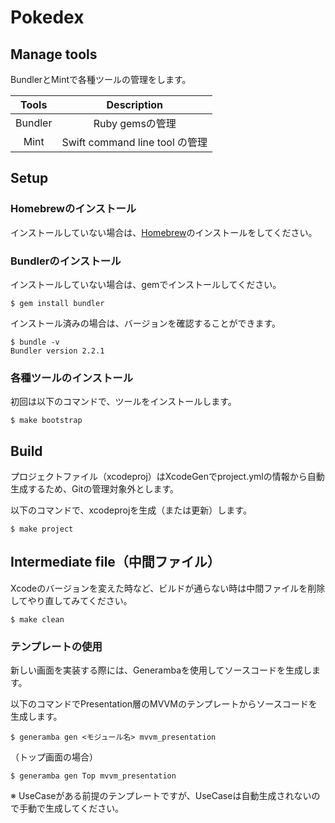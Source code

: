 # Pokedex



## Manage tools

BundlerとMintで各種ツールの管理をします。

|  Tools  |          Description           |
| :-----: | :----------------------------: |
| Bundler |        Ruby gemsの管理         |
|  Mint   | Swift command line tool の管理 |



## Setup

### Homebrewのインストール

インストールしていない場合は、[Homebrew](https://brew.sh/index_ja)のインストールをしてください。

### Bundlerのインストール

インストールしていない場合は、gemでインストールしてください。

`$ gem install bundler`

インストール済みの場合は、バージョンを確認することができます。

```
$ bundle -v
Bundler version 2.2.1
```

### 各種ツールのインストール

初回は以下のコマンドで、ツールをインストールします。

`$ make bootstrap`



## Build

プロジェクトファイル（xcodeproj）はXcodeGenでproject.ymlの情報から自動生成するため、Gitの管理対象外とします。



以下のコマンドで、xcodeprojを生成（または更新）します。

`$ make project`



## Intermediate file（中間ファイル）

Xcodeのバージョンを変えた時など、ビルドが通らない時は中間ファイルを削除してやり直してみてください。

`$ make clean`



### テンプレートの使用

新しい画面を実装する際には、Generambaを使用してソースコードを生成します。

以下のコマンドでPresentation層のMVVMのテンプレートからソースコードを生成します。

`$ generamba gen <モジュール名> mvvm_presentation`

（トップ画面の場合）

`$ generamba gen Top mvvm_presentation`



※ UseCaseがある前提のテンプレートですが、UseCaseは自動生成されないので手動で生成してください。

